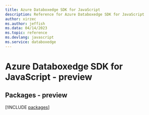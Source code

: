 ```yaml
---
title: Azure Databoxedge SDK for JavaScript
description: Reference for Azure Databoxedge SDK for JavaScript
author: xirzec
ms.author: jeffish
ms.data: 04/14/2023
ms.topic: reference
ms.devlang: javascript
ms.service: databoxedge
---
```

# Azure Databoxedge SDK for JavaScript - preview
## Packages - preview
[!INCLUDE [packages](databoxedge-index.md)]